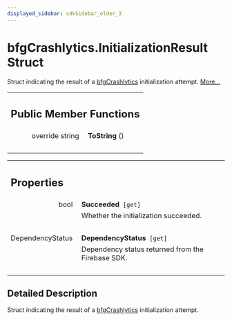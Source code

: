 ```yaml
---
displayed_sidebar: sdkSidebar_older_3
---
```

# bfgCrashlytics.InitializationResult Struct 

<div class="contents">Struct indicating the result of a <a class="el" href="class_b_f_g_s_d_k_1_1bfg_crashlytics.html" title="API for interfacing with BFG-managed Crashlytics.">bfgCrashlytics</a> initialization attempt.    <a href="struct_b_f_g_s_d_k_1_1bfg_crashlytics_1_1_initialization_result.html#details">More...</a><table class="memberdecls"><tr class="heading"><td colspan="2"><h2 class="groupheader"><a id="pub-methods" name="pub-methods"></a> Public Member Functions</h2></td></tr><tr class="memitem:abe1a0218e013af926771950a8a8538f0"><td class="memItemLeft" align="right" valign="top"><a id="abe1a0218e013af926771950a8a8538f0" name="abe1a0218e013af926771950a8a8538f0"></a> override string&#160;</td><td class="memItemRight" valign="bottom"><b>ToString</b> ()</td></tr><tr class="separator:abe1a0218e013af926771950a8a8538f0"><td class="memSeparator" colspan="2">&#160;</td></tr></table><table class="memberdecls"><tr class="heading"><td colspan="2"><h2 class="groupheader"><a id="properties" name="properties"></a> Properties</h2></td></tr><tr class="memitem:a5566b4493d250faa42d2a4cc25af1e67"><td class="memItemLeft" align="right" valign="top"><a id="a5566b4493d250faa42d2a4cc25af1e67" name="a5566b4493d250faa42d2a4cc25af1e67"></a> bool&#160;</td><td class="memItemRight" valign="bottom"><b>Succeeded</b><code> [get]</code></td></tr><tr class="memdesc:a5566b4493d250faa42d2a4cc25af1e67"><td class="mdescLeft">&#160;</td><td class="mdescRight">Whether the initialization succeeded. <br /></td></tr><tr class="separator:a5566b4493d250faa42d2a4cc25af1e67"><td class="memSeparator" colspan="2">&#160;</td></tr><tr class="memitem:a660767d8ed883bd0bc17d14fbb50ee12"><td class="memItemLeft" align="right" valign="top"><a id="a660767d8ed883bd0bc17d14fbb50ee12" name="a660767d8ed883bd0bc17d14fbb50ee12"></a> DependencyStatus&#160;</td><td class="memItemRight" valign="bottom"><b>DependencyStatus</b><code> [get]</code></td></tr><tr class="memdesc:a660767d8ed883bd0bc17d14fbb50ee12"><td class="mdescLeft">&#160;</td><td class="mdescRight">Dependency status returned from the Firebase SDK. <br /></td></tr><tr class="separator:a660767d8ed883bd0bc17d14fbb50ee12"><td class="memSeparator" colspan="2">&#160;</td></tr></table><a name="details" id="details"></a><h2 class="groupheader">Detailed Description</h2><div class="textblock">Struct indicating the result of a <a class="el" href="class_b_f_g_s_d_k_1_1bfg_crashlytics.html" title="API for interfacing with BFG-managed Crashlytics.">bfgCrashlytics</a> initialization attempt. </div></div> 
